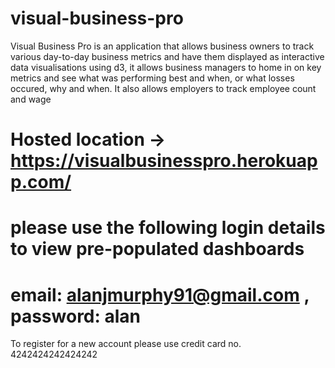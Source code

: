 # visual-business-pro
Visual Business Pro is an application that allows business owners to track various day-to-day business
metrics and have them displayed as interactive data visualisations using d3, it allows business
managers to home in on key metrics and see what was performing best and when, or what losses occured, why and when. It also allows
employers to track employee count and wage

# Hosted location -> https://visualbusinesspro.herokuapp.com/
# please use the following login details to view pre-populated dashboards
# email: alanjmurphy91@gmail.com , password: alan

To register for a new account please use credit card no.  4242424242424242


